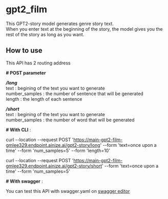 # gpt2_film

This GPT2-story model generates genre story text.  
When you enter text at the beginning of the story, the model gives you the rest of the story as long as you want.  

## How to use

This API has 2 routing address

**# POST parameter**

***/long***  
text : begining of the text you want to generate  
number_samples : the number of sentence that will be generated  
length : the length of each sentence  

***/short***  
text : begining of the text you want to generate  
number_samples : the number of word that will be generated  

**# With CLI** :  

curl --location --request POST 'https://main-gpt2-film-gmlee329.endpoint.ainize.ai/gpt2-story/long' --form 'text=once upon a time' --form 'num_samples=5' --form 'length=10'
  
curl --location --request POST 'https://main-gpt2-film-gmlee329.endpoint.ainize.ai/gpt2-story/short' --form 'text=once upon a time' --form 'num_samples=5'

**# With swagger** : 

You can test this API with swagger.yaml on [swagger editor](https://editor.swagger.io/)
